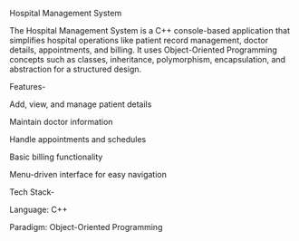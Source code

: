 Hospital Management System

The Hospital Management System is a C++ console-based application that simplifies hospital operations like patient record management, doctor details, appointments, and billing. It uses Object-Oriented Programming concepts such as classes, inheritance, polymorphism, encapsulation, and abstraction for a structured design.

Features-

Add, view, and manage patient details

Maintain doctor information

Handle appointments and schedules

Basic billing functionality

Menu-driven interface for easy navigation

Tech Stack-

Language: C++

Paradigm: Object-Oriented Programming
